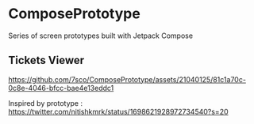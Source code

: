# ComposePrototype

Series of screen prototypes built with Jetpack Compose

## Tickets Viewer

https://github.com/7sco/ComposePrototype/assets/21040125/81c1a70c-0c8e-4046-bfcc-bae4e13eddc1

Inspired by prototype : https://twitter.com/nitishkmrk/status/1698621928972734540?s=20

